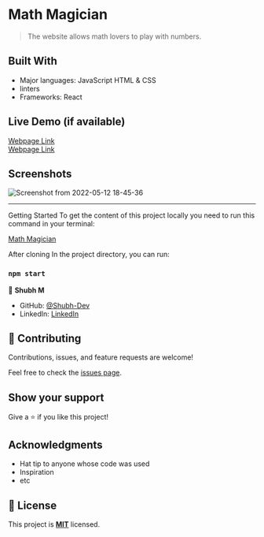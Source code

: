 # Math Magician

> The website allows math lovers to play with numbers.

## Built With

- Major languages: JavaScript HTML & CSS 
- linters
- Frameworks: React

## Live Demo (if available)

[Webpage Link](https://starlit-sorbet-647350.netlify.app/)
<br/>
[Webpage Link](https://fast-anchorage-14363.herokuapp.com/)

## Screenshots

![Screenshot from 2022-05-12 18-45-36](https://user-images.githubusercontent.com/46110284/168198204-be599eae-111a-4a7c-b1f3-c8c2d65877dc.png)

<hr>

Getting Started
To get the content of this project locally you need to run this command in your terminal:

[Math Magician](https://github.com/Shubh-Dev/math-magician-react.git)

After cloning In the project directory, you can run:

### `npm start`

👤 **Shubh M**

- GitHub: [@Shubh-Dev](https://github.com/Shubh-Dev) 
- LinkedIn: [LinkedIn](https://linkedin.com/in/shubh.scb)


## 🤝 Contributing

Contributions, issues, and feature requests are welcome!

Feel free to check the [issues page](../../issues/).

## Show your support

Give a ⭐️ if you like this project!

## Acknowledgments

- Hat tip to anyone whose code was used
- Inspiration
- etc

## 📝 License

This project is **[MIT](./LICENSE.md)** licensed.
